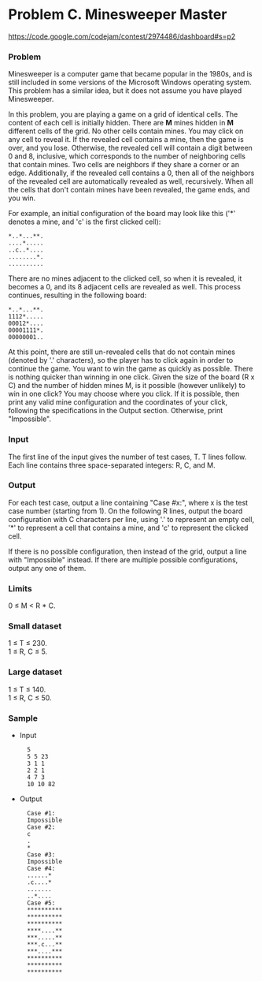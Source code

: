 # Problem C. Minesweeper Master

https://code.google.com/codejam/contest/2974486/dashboard#s=p2

### Problem

Minesweeper is a computer game that became popular in the 1980s, and is still included in some versions of the Microsoft Windows operating system. This problem has a similar idea, but it does not assume you have played Minesweeper.

In this problem, you are playing a game on a grid of identical cells. The content of each cell is initially hidden. There are **M** mines hidden in **M** different cells of the grid. No other cells contain mines. You may click on any cell to reveal it. If the revealed cell contains a mine, then the game is over, and you lose. Otherwise, the revealed cell will contain a digit between 0 and 8, inclusive, which corresponds to the number of neighboring cells that contain mines. Two cells are neighbors if they share a corner or an edge. Additionally, if the revealed cell contains a 0, then all of the neighbors of the revealed cell are automatically revealed as well, recursively. When all the cells that don't contain mines have been revealed, the game ends, and you win.

For example, an initial configuration of the board may look like this ('*' denotes a mine, and 'c' is the first clicked cell):

```
*..*...**.
....*.....
..c..*....
........*.
..........
```

There are no mines adjacent to the clicked cell, so when it is revealed, it becomes a 0, and its 8 adjacent cells are revealed as well. This process continues, resulting in the following board:

```
*..*...**.
1112*.....
00012*....
00001111*.
00000001..
```

At this point, there are still un-revealed cells that do not contain mines (denoted by '.' characters), so the player has to click again in order to continue the game.
You want to win the game as quickly as possible. There is nothing quicker than winning in one click. Given the size of the board (R x C) and the number of hidden mines M, is it possible (however unlikely) to win in one click? You may choose where you click. If it is possible, then print any valid mine configuration and the coordinates of your click, following the specifications in the Output section. Otherwise, print "Impossible".

### Input

The first line of the input gives the number of test cases, T. T lines follow. Each line contains three space-separated integers: R, C, and M.

### Output

For each test case, output a line containing "Case #x:", where x is the test case number (starting from 1). On the following R lines, output the board configuration with C characters per line, using '.' to represent an empty cell, '*' to represent a cell that contains a mine, and 'c' to represent the clicked cell.

If there is no possible configuration, then instead of the grid, output a line with "Impossible" instead. If there are multiple possible configurations, output any one of them.

### Limits

0 ≤ M < R * C.

### Small dataset

1 ≤ T ≤ 230.  
1 ≤ R, C ≤ 5.

### Large dataset

1 ≤ T ≤ 140.  
1 ≤ R, C ≤ 50.


### Sample

* Input

        5
        5 5 23
        3 1 1
        2 2 1
        4 7 3
        10 10 82

* Output

        Case #1:
        Impossible
        Case #2:
        c
        .
        *
        Case #3:
        Impossible
        Case #4:
        ......*
        .c....*
        .......
        ..*....
        Case #5:
        **********
        **********
        **********
        ****....**
        ***.....**
        ***.c...**
        ***....***
        **********
        **********
        **********
